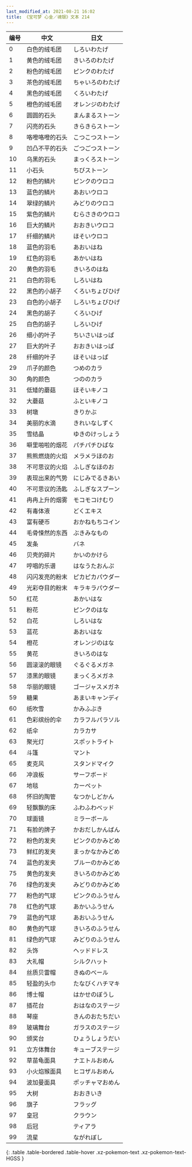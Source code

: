 ```yaml
---
last_modified_at: 2021-08-21 16:02
title: 《宝可梦 心金／魂银》文本 214
---
```

| 编号 | 中文 | 日文 |
| ---- | ---- | ---- |
| 0 | 白色的绒毛团 | しろいわたげ |
| 1 | 黄色的绒毛团 | きいろのわたげ |
| 2 | 粉色的绒毛团 | ピンクのわたげ |
| 3 | 茶色的绒毛团 | ちゃいろのわたげ |
| 4 | 黑色的绒毛团 | くろいわたげ |
| 5 | 橙色的绒毛团 | オレンジのわたげ |
| 6 | 圆圆的石头 | まんまるストーン |
| 7 | 闪亮的石头 | きらきらストーン |
| 8 | 咯噔咯噔的石头 | こつこつストーン |
| 9 | 凹凸不平的石头 | ごつごつストーン |
| 10 | 乌黑的石头 | まっくろストーン |
| 11 | 小石头 | ちびストーン |
| 12 | 粉色的鳞片 | ピンクのウロコ |
| 13 | 蓝色的鳞片 | あおいウロコ |
| 14 | 翠绿的鳞片 | みどりのウロコ |
| 15 | 紫色的鳞片 | むらさきのウロコ |
| 16 | 巨大的鳞片 | おおきいウロコ |
| 17 | 纤细的鳞片 | ほそいウロコ |
| 18 | 蓝色的羽毛 | あおいはね |
| 19 | 红色的羽毛 | あかいはね |
| 20 | 黄色的羽毛 | きいろのはね |
| 21 | 白色的羽毛 | しろいはね |
| 22 | 黑色的小胡子 | くろいちょびひげ |
| 23 | 白色的小胡子 | しろいちょびひげ |
| 24 | 黑色的胡子 | くろいひげ |
| 25 | 白色的胡子 | しろいひげ |
| 26 | 细小的叶子 | ちいさいはっぱ |
| 27 | 巨大的叶子 | おおきいはっぱ |
| 28 | 纤细的叶子 | ほそいはっぱ |
| 29 | 爪子的颜色 | つめのカラ |
| 30 | 角的颜色 | つののカラ |
| 31 | 低矮的蘑菇 | ほそいキノコ |
| 32 | 大蘑菇 | ふといキノコ |
| 33 | 树墩 | きりかぶ |
| 34 | 美丽的水滴 | きれいなしずく |
| 35 | 雪结晶 | ゆきのけっしょう |
| 36 | 噼里啪啦的烟花 | パチパチひばな |
| 37 | 熊熊燃烧的火焰 | メラメラほのお |
| 38 | 不可思议的火焰 | ふしぎなほのお |
| 39 | 表现出来的气势 | にじみでるきあい |
| 40 | 不可思议的汤匙 | ふしぎなスプーン |
| 41 | 冉冉上升的烟雾 | モコモコけむり |
| 42 | 有毒体液 | どくエキス |
| 43 | 富有硬币 | おかねもちコイン |
| 44 | 毛骨悚然的东西 | ぶきみなもの |
| 45 | 发条 | バネ |
| 46 | 贝壳的碎片 | かいのかけら |
| 47 | 哼唱的乐谱 | はなうたおんぷ |
| 48 | 闪闪发亮的粉末 | ピカピカパウダー |
| 49 | 光彩夺目的粉末 | キラキラパウダー |
| 50 | 红花 | あかいはな |
| 51 | 粉花 | ピンクのはな |
| 52 | 白花 | しろいはな |
| 53 | 蓝花 | あおいはな |
| 54 | 橙花 | オレンジのはな |
| 55 | 黄花 | きいろのはな |
| 56 | 圆滚滚的眼镜 | ぐるぐるメガネ |
| 57 | 漆黑的眼镜 | まっくろメガネ |
| 58 | 华丽的眼镜 | ゴージャスメガネ |
| 59 | 糖果 | あまいキャンディ |
| 60 | 纸吹雪 | かみふぶき |
| 61 | 色彩缤纷的伞 | カラフルパラソル |
| 62 | 纸伞 | カラカサ |
| 63 | 聚光灯 | スポットライト |
| 64 | 斗篷 | マント |
| 65 | 麦克风 | スタンドマイク |
| 66 | 冲浪板 | サーフボード |
| 67 | 地毯 | カーペット |
| 68 | 怀旧的陶管 | なつかしどかん |
| 69 | 轻飘飘的床 | ふわふわベッド |
| 70 | 球面镜 | ミラーボール |
| 71 | 有脸的牌子 | かおだしかんばん |
| 72 | 粉色的发夹 | ピンクのかみどめ |
| 73 | 鲜红的发夹 | まっかなかみどめ |
| 74 | 蓝色的发夹 | ブルーのかみどめ |
| 75 | 黄色的发夹 | きいろのかみどめ |
| 76 | 绿色的发夹 | みどりのかみどめ |
| 77 | 粉色的气球 | ピンクのふうせん |
| 78 | 红色的气球 | あかいふうせん |
| 79 | 蓝色的气球 | あおいふうせん |
| 80 | 黄色的气球 | きいろのふうせん |
| 81 | 绿色的气球 | みどりのふうせん |
| 82 | 头饰 | ヘッドドレス |
| 83 | 大礼帽 | シルクハット |
| 84 | 丝质贝雷帽 | きぬのベール |
| 85 | 轻盈的头巾 | たなびくハチマキ |
| 86 | 博士帽 | はかせのぼうし |
| 87 | 插花台 | おはなのステージ |
| 88 | 琴座 | きんのおたちだい |
| 89 | 玻璃舞台 | ガラスのステージ |
| 90 | 颁奖台 | ひょうしょうだい |
| 91 | 立方体舞台 | キューブステージ |
| 92 | 草苗龟面具 | ナエトルおめん |
| 93 | 小火焰猴面具 | ヒコザルおめん |
| 94 | 波加曼面具 | ポッチャマおめん |
| 95 | 大树 | おおきいき |
| 96 | 旗子 | フラッグ |
| 97 | 皇冠 | クラウン |
| 98 | 后冠 | ティアラ |
| 99 | 流星 | ながれぼし |
{: .table .table-bordered .table-hover .xz-pokemon-text .xz-pokemon-text-HGSS }